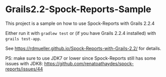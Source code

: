# Grails2.2-Spock-Reports-Sample
This project is a sample on how to use Spock-Reports with Grails 2.2.4

Either run it with `gradlew test` or (if you have Grails 2.2.4 installed) with `grails test-app`. 

See https://rdmueller.github.io/Spock-Reports-with-Grails-2.2/ for details.

PS: make sure to use JDK7 or lower since Spock-Reports still has some issues with JDK8: https://github.com/renatoathaydes/spock-reports/issues/44
